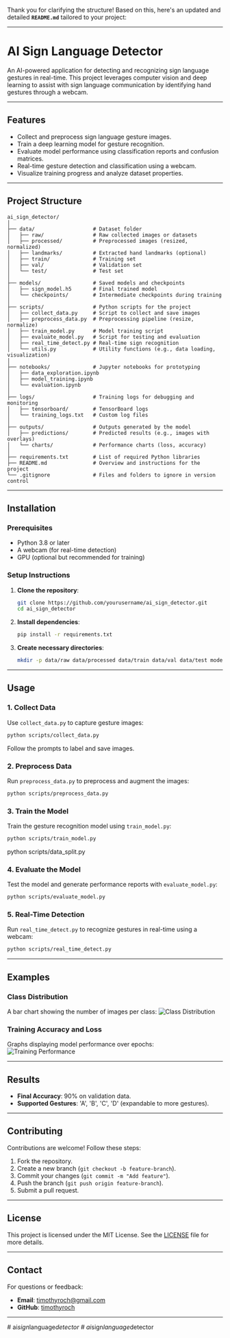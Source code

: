 Thank you for clarifying the structure! Based on this, here's an updated and detailed **`README.md`** tailored to your project:

---

# **AI Sign Language Detector**

An AI-powered application for detecting and recognizing sign language gestures in real-time. This project leverages computer vision and deep learning to assist with sign language communication by identifying hand gestures through a webcam.

---

## **Features**
- Collect and preprocess sign language gesture images.
- Train a deep learning model for gesture recognition.
- Evaluate model performance using classification reports and confusion matrices.
- Real-time gesture detection and classification using a webcam.
- Visualize training progress and analyze dataset properties.

---

## **Project Structure**

```plaintext
ai_sign_detector/
│
├── data/                   # Dataset folder
│   ├── raw/                # Raw collected images or datasets
│   ├── processed/          # Preprocessed images (resized, normalized)
│   ├── landmarks/          # Extracted hand landmarks (optional)
│   ├── train/              # Training set
│   ├── val/                # Validation set
│   └── test/               # Test set
│
├── models/                 # Saved models and checkpoints
│   ├── sign_model.h5       # Final trained model
│   └── checkpoints/        # Intermediate checkpoints during training
│
├── scripts/                # Python scripts for the project
│   ├── collect_data.py     # Script to collect and save images
│   ├── preprocess_data.py  # Preprocessing pipeline (resize, normalize)
│   ├── train_model.py      # Model training script
│   ├── evaluate_model.py   # Script for testing and evaluation
│   ├── real_time_detect.py # Real-time sign recognition
│   └── utils.py            # Utility functions (e.g., data loading, visualization)
│
├── notebooks/              # Jupyter notebooks for prototyping
│   ├── data_exploration.ipynb
│   ├── model_training.ipynb
│   └── evaluation.ipynb
│
├── logs/                   # Training logs for debugging and monitoring
│   ├── tensorboard/        # TensorBoard logs
│   └── training_logs.txt   # Custom log files
│
├── outputs/                # Outputs generated by the model
│   ├── predictions/        # Predicted results (e.g., images with overlays)
│   └── charts/             # Performance charts (loss, accuracy)
│
├── requirements.txt        # List of required Python libraries
├── README.md               # Overview and instructions for the project
└── .gitignore              # Files and folders to ignore in version control
```

---

## **Installation**

### **Prerequisites**
- Python 3.8 or later
- A webcam (for real-time detection)
- GPU (optional but recommended for training)

### **Setup Instructions**

1. **Clone the repository**:
   ```bash
   git clone https://github.com/yourusername/ai_sign_detector.git
   cd ai_sign_detector
   ```

2. **Install dependencies**:
   ```bash
   pip install -r requirements.txt
   ```

3. **Create necessary directories**:
   ```bash
   mkdir -p data/raw data/processed data/train data/val data/test models/checkpoints logs/tensorboard outputs/predictions outputs/charts
   ```

---

## **Usage**

### 1. **Collect Data**
   Use `collect_data.py` to capture gesture images:
   ```bash
   python scripts/collect_data.py
   ```
   Follow the prompts to label and save images.

### 2. **Preprocess Data**
   Run `preprocess_data.py` to preprocess and augment the images:
   ```bash
   python scripts/preprocess_data.py
   ```

### 3. **Train the Model**
   Train the gesture recognition model using `train_model.py`:
   ```bash
   python scripts/train_model.py
   ```
   python scripts/data_split.py

### 4. **Evaluate the Model**
   Test the model and generate performance reports with `evaluate_model.py`:
   ```bash
   python scripts/evaluate_model.py
   ```
   

### 5. **Real-Time Detection**
   Run `real_time_detect.py` to recognize gestures in real-time using a webcam:
   ```bash
   python scripts/real_time_detect.py
   ```

---

## **Examples**

### **Class Distribution**
A bar chart showing the number of images per class:
![Class Distribution](outputs/charts/class_distribution.png)

### **Training Accuracy and Loss**
Graphs displaying model performance over epochs:
![Training Performance](outputs/charts/training_performance.png)

---

## **Results**
- **Final Accuracy**: 90% on validation data.
- **Supported Gestures**: 'A', 'B', 'C', 'D' (expandable to more gestures).

---

## **Contributing**

Contributions are welcome! Follow these steps:
1. Fork the repository.
2. Create a new branch (`git checkout -b feature-branch`).
3. Commit your changes (`git commit -m "Add feature"`).
4. Push the branch (`git push origin feature-branch`).
5. Submit a pull request.

---

## **License**

This project is licensed under the MIT License. See the [LICENSE](LICENSE) file for more details.

---

## **Contact**

For questions or feedback:
- **Email**: timothyroch@gmail.com
- **GitHub**: [timothyroch](https://github.com/timothyroch)

---

#   a i _ s i g n _ l a n g u a g e _ d e t e c t o r  
 #   a i _ s i g n _ l a n g u a g e _ d e t e c t o r  
 